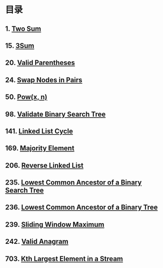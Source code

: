 # **目录**
## 1. [Two Sum](https://leetcode.com/problems/two-sum/)
## 15. [3Sum](https://leetcode.com/problems/3sum/)
## 20. [Valid Parentheses](https://leetcode.com/problems/valid-parentheses/)
## 24. [Swap Nodes in Pairs](https://leetcode.com/problems/swap-nodes-in-pairs/)
## 50. [Pow(x, n)](https://leetcode.com/problems/powx-n/)
## 98. [Validate Binary Search Tree](https://leetcode.com/problems/validate-binary-search-tree/)
## 141. [Linked List Cycle](https://leetcode.com/problems/linked-list-cycle/)
## 169. [Majority Element](https://leetcode.com/problems/majority-element/)
## 206. [Reverse Linked List](https://leetcode.com/problems/reverse-linked-list/)
## 235. [Lowest Common Ancestor of a Binary Search Tree](https://leetcode.com/problems/lowest-common-ancestor-of-a-binary-search-tree/)
## 236. [Lowest Common Ancestor of a Binary Tree](https://leetcode.com/problems/lowest-common-ancestor-of-a-binary-tree/)
## 239. [Sliding Window Maximum](https://leetcode.com/problems/sliding-window-maximum/)
## 242. [Valid Anagram](https://leetcode.com/problems/valid-anagram/)
## 703. [Kth Largest Element in a Stream](https://leetcode.com/problems/kth-largest-element-in-a-stream/)
